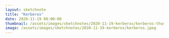 ```yaml
---
layout: sketchnote
title: "Kerberos"
date: 2020-11-19 00:00:00
thumbnail: /assets/images/sketchnotes/2020-11-19-kerberos/kerberos-thumbnail.jpeg
image: /assets/images/sketchnotes/2020-11-19-kerberos/kerberos.jpeg
---
```

